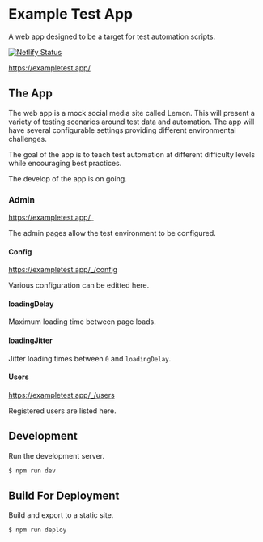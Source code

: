 # Example Test App

A web app designed to be a target for test automation scripts.

[![Netlify Status](https://api.netlify.com/api/v1/badges/e809471a-a410-45c8-937d-d5969a65f174/deploy-status)](https://app.netlify.com/sites/example-test-app/deploys)

https://exampletest.app/

## The App

The web app is a mock social media site called Lemon. This will present a variety of testing scenarios around test data and automation. The app will have several configurable settings providing different environmental challenges.

The goal of the app is to teach test automation at different difficulty levels while encouraging best practices.

The develop of the app is on going.

### Admin

https://exampletest.app/_

The admin pages allow the test environment to be configured.

#### Config

https://exampletest.app/_/config

Various configuration can be editted here.

#### loadingDelay

Maximum loading time between page loads.

#### loadingJitter

Jitter loading times between `0` and `loadingDelay`.

#### Users

https://exampletest.app/_/users

Registered users are listed here.

## Development

Run the development server.

```bash
$ npm run dev
```

## Build For Deployment

Build and export to a static site.

```bash
$ npm run deploy
```